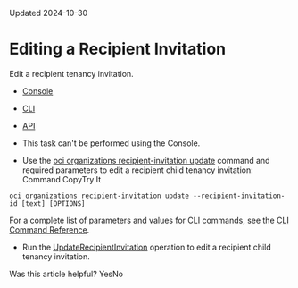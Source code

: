 Updated 2024-10-30
# Editing a Recipient Invitation
Edit a recipient tenancy invitation.
  * [Console](https://docs.oracle.com/en-us/iaas/Content/General/organization/recipient-invitation-update.htm)
  * [CLI](https://docs.oracle.com/en-us/iaas/Content/General/organization/recipient-invitation-update.htm)
  * [API](https://docs.oracle.com/en-us/iaas/Content/General/organization/recipient-invitation-update.htm)


  * This task can't be performed using the Console.
  * Use the [oci organizations recipient-invitation update](https://docs.oracle.com/iaas/tools/oci-cli/latest/oci_cli_docs/cmdref/organizations/recipient-invitation/update.html) command and required parameters to edit a recipient child tenancy invitation:
Command
CopyTry It
```
oci organizations recipient-invitation update --recipient-invitation-id [text] [OPTIONS]
```

For a complete list of parameters and values for CLI commands, see the [CLI Command Reference](https://docs.oracle.com/iaas/tools/oci-cli/latest).
  * Run the [UpdateRecipientInvitation](https://docs.oracle.com/iaas/api/#/en/organizations/latest/RecipientInvitation/UpdateRecipientInvitation) operation to edit a recipient child tenancy invitation.


Was this article helpful?
YesNo

